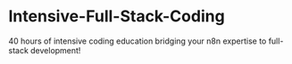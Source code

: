 
# Intensive-Full-Stack-Coding
40 hours of intensive coding education bridging your n8n expertise to full-stack development!

